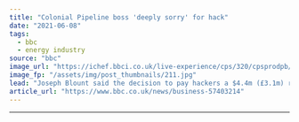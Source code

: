 ```yaml
---
title: "Colonial Pipeline boss 'deeply sorry' for hack"
date: "2021-06-08"
tags: 
  - bbc
  - energy industry
source: "bbc"
image_url: "https://ichef.bbci.co.uk/live-experience/cps/320/cpsprodpb/18028/production/_118844389_gettyimages-1233337964.jpg"
image_fp: "/assets/img/post_thumbnails/211.jpg"
lead: "Joseph Blount said the decision to pay hackers a $4.4m (£3.1m) ransom was the toughest in his career."
article_url: "https://www.bbc.co.uk/news/business-57403214"
---
```


---
